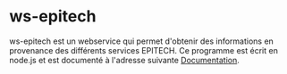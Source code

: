 # ws-epitech #

ws-epitech est un webservice qui permet d'obtenir des informations en provenance des différents services EPITECH.
Ce programme est écrit en node.js et est documenté à l'adresse suivante [Documentation](https://github.com/epitech-nice/ws-epitech/wiki).